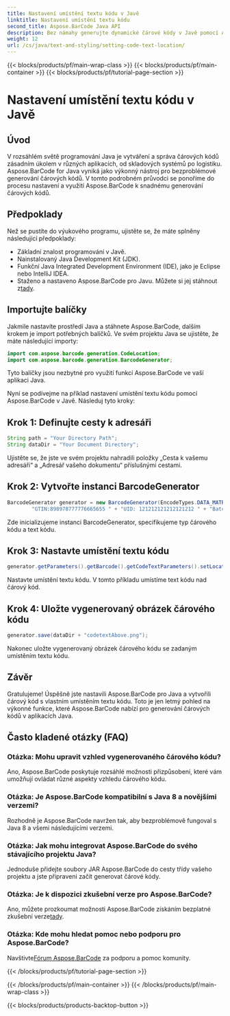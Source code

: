 ```yaml
---
title: Nastavení umístění textu kódu v Javě
linktitle: Nastavení umístění textu kódu
second_title: Aspose.BarCode Java API
description: Bez námahy generujte dynamické čárové kódy v Javě pomocí Aspose.BarCode. Postupujte podle našeho podrobného průvodce přizpůsobením textu kódu a vylepšete funkčnost své aplikace.
weight: 12
url: /cs/java/text-and-styling/setting-code-text-location/
---
```


{{< blocks/products/pf/main-wrap-class >}}
{{< blocks/products/pf/main-container >}}
{{< blocks/products/pf/tutorial-page-section >}}

# Nastavení umístění textu kódu v Javě


## Úvod

V rozsáhlém světě programování Java je vytváření a správa čárových kódů zásadním úkolem v různých aplikacích, od skladových systémů po logistiku. Aspose.BarCode for Java vyniká jako výkonný nástroj pro bezproblémové generování čárových kódů. V tomto podrobném průvodci se ponoříme do procesu nastavení a využití Aspose.BarCode k snadnému generování čárových kódů.

## Předpoklady

Než se pustíte do výukového programu, ujistěte se, že máte splněny následující předpoklady:

- Základní znalost programování v Javě.
- Nainstalovaný Java Development Kit (JDK).
- Funkční Java Integrated Development Environment (IDE), jako je Eclipse nebo IntelliJ IDEA.
-  Staženo a nastaveno Aspose.BarCode pro Javu. Můžete si jej stáhnout z[tady](https://releases.aspose.com/barcode/java/).

## Importujte balíčky

Jakmile nastavíte prostředí Java a stáhnete Aspose.BarCode, dalším krokem je import potřebných balíčků. Ve svém projektu Java se ujistěte, že máte následující importy:

```java
import com.aspose.barcode.generation.CodeLocation;
import com.aspose.barcode.generation.BarcodeGenerator;
```

Tyto balíčky jsou nezbytné pro využití funkcí Aspose.BarCode ve vaší aplikaci Java.

Nyní se podívejme na příklad nastavení umístění textu kódu pomocí Aspose.BarCode v Javě. Následuj tyto kroky:

## Krok 1: Definujte cesty k adresáři

```java
String path = "Your Directory Path";
String dataDir = "Your Document Directory";
```

Ujistěte se, že jste ve svém projektu nahradili položky „Cesta k vašemu adresáři“ a „Adresář vašeho dokumentu“ příslušnými cestami.

## Krok 2: Vytvořte instanci BarcodeGenerator

```java
BarcodeGenerator generator = new BarcodeGenerator(EncodeTypes.DATA_MATRIX,
        "GTIN:898978777776665655 " + "UID: 121212121212121212 " + "Batch:GH768 " + "Exp.Date:150923");
```

Zde inicializujeme instanci BarcodeGenerator, specifikujeme typ čárového kódu a text kódu.

## Krok 3: Nastavte umístění textu kódu

```java
generator.getParameters().getBarcode().getCodeTextParameters().setLocation(CodeLocation.ABOVE);
```

Nastavte umístění textu kódu. V tomto příkladu umístíme text kódu nad čárový kód.

## Krok 4: Uložte vygenerovaný obrázek čárového kódu

```java
generator.save(dataDir + "codetextAbove.png");
```

Nakonec uložte vygenerovaný obrázek čárového kódu se zadaným umístěním textu kódu.

## Závěr

Gratulujeme! Úspěšně jste nastavili Aspose.BarCode pro Java a vytvořili čárový kód s vlastním umístěním textu kódu. Toto je jen letmý pohled na výkonné funkce, které Aspose.BarCode nabízí pro generování čárových kódů v aplikacích Java.

## Často kladené otázky (FAQ)

### Otázka: Mohu upravit vzhled vygenerovaného čárového kódu?
Ano, Aspose.BarCode poskytuje rozsáhlé možnosti přizpůsobení, které vám umožňují ovládat různé aspekty vzhledu čárového kódu.

### Otázka: Je Aspose.BarCode kompatibilní s Java 8 a novějšími verzemi?
Rozhodně je Aspose.BarCode navržen tak, aby bezproblémově fungoval s Java 8 a všemi následujícími verzemi.

### Otázka: Jak mohu integrovat Aspose.BarCode do svého stávajícího projektu Java?
Jednoduše přidejte soubory JAR Aspose.BarCode do cesty třídy vašeho projektu a jste připraveni začít generovat čárové kódy.

### Otázka: Je k dispozici zkušební verze pro Aspose.BarCode?
 Ano, můžete prozkoumat možnosti Aspose.BarCode získáním bezplatné zkušební verze[tady](https://releases.aspose.com/).

### Otázka: Kde mohu hledat pomoc nebo podporu pro Aspose.BarCode?
 Navštivte[Fórum Aspose.BarCode](https://forum.aspose.com/c/barcode/13) za podporu a pomoc komunity.

{{< /blocks/products/pf/tutorial-page-section >}}

{{< /blocks/products/pf/main-container >}}
{{< /blocks/products/pf/main-wrap-class >}}

{{< blocks/products/products-backtop-button >}}
